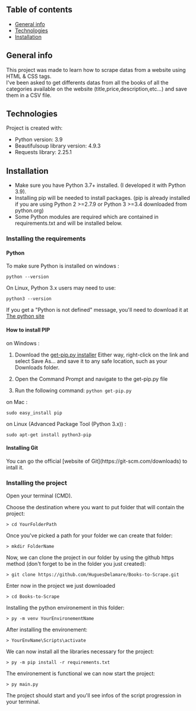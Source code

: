 ## Table of contents
* [General info](#general-info)
* [Technologies](#technologies)
* [Installation](#installation)


## General info
<p>This project was made to learn how to scrape datas from a website using HTML & CSS tags.<br>I've been asked to get differents datas from all the books of all the categories available on the website (title,price,description,etc...) and save them in a CSV file.</p>
	


## Technologies



Project is created with:
* Python version: 3.9
* Beautifulsoup library version: 4.9.3
* Requests library: 2.25.1

## Installation



* Make sure you have Python 3.7+ installed. (I developed it with Python 3.9).
* Installing pip will be needed to install packages. (pip is already installed if you are using Python 2 >=2.7.9 or Python 3 >=3.4 downloaded from python.org)
* Some Python modules are required which are contained in requirements.txt and will be installed below.

<h3>Installing the requirements</h3>

<h4>Python</h4>
To make sure Python is installed on windows :
 
    python --version

On Linux, Python 3.x users may need to use: 
    
    python3 --version

If you get a "Python is not defined" message, you'll need to download it at [The python site](https://www.python.org/downloads/)
<h4>How to install PIP</h4>
on Windows :

1. Download the [get-pip.py installer](https://bootstrap.pypa.io/get-pip.py) Either way, right-click on the link and select Save As... and save it to any safe location, such as your Downloads folder. 

2. Open the Command Prompt and navigate to the get-pip.py file

3. Run the following command: `python get-pip.py`

on Mac :

    sudo easy_install pip

on Linux (Advanced Package Tool (Python 3.x)) :

    sudo apt-get install python3-pip

<h4>Installing Git</h4>
You can go the official [website of Git](https://git-scm.com/downloads) to intall it.
    

<h3>Installing the project</h3>
Open your terminal (CMD).

Choose the destination where you want to put folder that will contain the project:

    > cd YourFolderPath

Once you've picked a path for your folder we can create that folder:

	> mkdir FolderName

Now, we can clone the project in our folder by using the github https method (don't forget to be in the folder you just created):

	> git clone https://github.com/HuguesDelamare/Books-to-Scrape.git

Enter now in the project we just downloaded 

    > cd Books-to-Scrape

Installing the python environement in this folder:

  	> py -m venv YourEnvironementName

After installing the environement:

	> YourEnvName\Scripts\activate

We can now install all the libraries necessary for the project:

	> py -m pip install -r requirements.txt

The environement is functional we can now start the project:

	> py main.py

The project should start and you'll see infos of the script progression in your terminal.	



